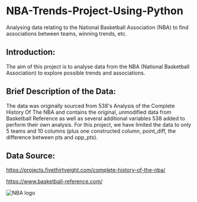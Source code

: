 # NBA-Trends-Project-Using-Python
Analysing data relating to the National Basketball Association (NBA) to find associations between teams, winning trends, etc.

## Introduction:

The aim of this project is to analyse data from the NBA (National Basketball Association) to explore possible trends and associations.

## Brief Description of  the  Data:

The data was originally sourced from 538's Analysis of the Complete History Of The NBA and contains the original, unmodified data from Basketball Reference as well as several additional variables 538 added to perform their own analysis.
For this project, we have limited the data to only 5 teams and 10 columns (plus one constructed column, point_diff, the difference between pts and opp_pts).

## Data Source:

https://projects.fivethirtyeight.com/complete-history-of-the-nba/

https://www.basketball-reference.com/

![NBA logo](https://user-images.githubusercontent.com/102085586/192844865-a8cc5eec-5565-4fc2-a6f7-d8dca958702b.png)


